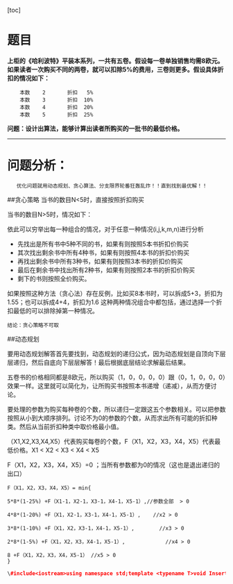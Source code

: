[toc]

# 题目
**上柜的《哈利波特》平装本系列，一共有五卷。假设每一卷单独销售均需8欧元。如果读者一次购买不同的两卷，就可以扣除5%的费用，三卷则更多。假设具体折扣的情况如下：**

        本数    2       折扣   5%
        本数    3       折扣  10%
        本数    4       折扣  20%
        本数    5       折扣  25% 
**问题：设计出算法，能够计算出读者所购买的一批书的最低价格。**
***
# 问题分析：
       优化问题就用动态规划、贪心算法、分支限界轮番狂轰乱炸！！直到找到最优解！！
##贪心策略
  当书的数目N<5时，直接按照折扣购买
  
当书的数目N>5时，情况如下：

依此可以穷举出每一种组合的情况，对于任意一种情况(i,j,k,m,n)进行分析

- 先找出是所有书中5种不同的书，如果有则按照5本书折扣价购买
- 其次找出剩余书中所有4种书，如果有则按照4本书的折扣价购买
- 再找出剩余书中所有3种书，如果有则按照3本书的折扣价购买 
- 最后在剩余书中找出所有2种书，如果有则按照2本书的折扣价购买
- 剩下的书则按照全价购买。
    
如果按照这种方法（贪心法）存在反例，比如买8本书时，可以拆成5+3，折扣为1.55；也可以拆成4+4，折扣为1.6 这种两种情况组合中都包括，通过选择一个折扣最低的可以排除掉第一种情况。

	结论：贪心策略不可取

##动态规划
         
要用动态规划解答首先要找到，动态规划的递归公式，因为动态规划是自顶向下层层递归，然后自底向下层层解答！最后根据底层结论求解最后结果。

五卷书的价格相同都是8欧元，所以购买（1，0，0，0，0）跟（0，1，0，0，0）效果一样。这里就可以简化为，让所购买书按照本书递增（递减），从而方便讨论。
         
要处理的参数为购买每种卷的个数，所以递归一定跟这五个参数相关。可以把参数按照从小到大顺序排列。讨论不为0的参数的个数，从而求出所有可能的折扣种类。然后从当前折扣种类中取价格最小值。


（X1,X2,X3,X4,X5）代表购买每卷的个数，F（X1，X2，X3，X4，X5）代表最低价格。X1 < X2 < X3 < X4 < X5
                            
F（X1，X2，X3，X4，X5）=0  ；当所有参数都为0的情况（这也是退出递归的出口）

```
F（X1，X2，X3，X4，X5）= min{

5*8*(1-25%) +F（X1-1，X2-1，X3-1，X4-1，X5-1）,//参数全部  > 0

4*8*(1-20%) +F（X1，X2-1，X3-1，X4-1，X5-1）,    //x2 > 0

3*8*(1-10%) +F（X1，X2，X3-1，X4-1，X5-1）,        //x3 > 0

2*8*(1-5%) +F（X1，X2，X3，X4-1，X5-1）,             //x4 > 0

8 +F（X1，X2，X3，X4，X5-1） //x5 > 0
}
```

```C++
\#include<iostream>using namespace std;template <typename T>void InsertSort(T m[], int length)   //插入排序, 从小到大{    for(int i = 1; i < length; ++i)    {        int j ;        T tmp = m[i];//m[i]前面的都是排好序的，m[i]如果比前面的小，就把前面的向后挪一个位置，直到找到自己的位置for( j = i; j>0 && m[j-1]>tmp; --j)            m[j] = m[j-1];        m[j] = tmp;    }}double Min(double a, double b, double c, double d, double e)   //返回最小值{    double A[5] = {a, b, c ,d ,e};    InsertSort(A, 5);    return A[0];}double BuyBook(int a, int b, int c, int d, int e){    //把要买的书的数目按从小到大排序,因为每种书价钱一样,所以一种书放在哪个位置无所谓    int n[5] = {a, b, c, d, e};    InsertSort(n, 5);    a = n[0];    b = n[1];    c = n[2];    d = n[3];    e = n[4];    const double large = 100000;  //定义一个很大的值,去最小值时不会取到这个值    if(n[0]>0)  //数目最少的书都至少有一本,因此此轮可以买1, 2, 3, 4, 5,本都行,去最小值,再递归    {        return Min(8.0+BuyBook(a, b, c, d, e-1),                        2*8.0*0.95 + BuyBook(a, b, c, d-1, e-1),                        3*8.0*0.9 + BuyBook(a, b, c-1, d-1, e-1),                        4*8.0*0.80 + BuyBook(a, b-1, c-1, d-1, e-1),                        5*8.0*0.75 + BuyBook(a-1, b-1, c-1, d-1, e-1));    }    else if(n[0]==0 && n[1]>0)  //数目最少的一种没了,就不能5种都买了    {        return Min(8.0+BuyBook(a, b, c, d, e-1),            2*8.0*0.95 + BuyBook(a, b, c, d-1, e-1),            3*8.0*0.9 + BuyBook(a, b, c-1, d-1, e-1),            4*8.0*0.80 + BuyBook(a, b-1, c-1, d-1, e-1),            large);    }    else if(n[0]==0 && n[1] == 0 && n[2]>0)  //数目最少的2种没了,最多买3种    {        return Min(8.0+BuyBook(a, b, c, d, e-1),            2*8.0*0.95 + BuyBook(a, b, c, d-1, e-1),            3*8.0*0.9 + BuyBook(a, b, c-1, d-1, e-1),            large,            large);    }    else if(n[0]==0 && n[1] == 0 && n[2] == 0 && n[3]>0)  //数目最少的3种没了,最多买2种    {        return Min(8.0+BuyBook(a, b, c, d, e-1),            2*8.0*0.95 + BuyBook(a, b, c, d-1, e-1),            large,            large,            large);    }    else if(n[0]==0 && n[1] == 0 && n[2] == 0 && n[3] == 0 && n[4]>0)  //数目最少的4种没了,最多买1种    {        return 8.0+BuyBook(a, b, c, d, e-1);    }    else    {        return 0;    }}int main(){    int n[5] = {5,9,3,6,4};    cout<<BuyBook(n[0], n[1], n[2], n[3], n[4])<<endl;}最后结果为176
```


